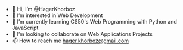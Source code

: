 - 👋 Hi, I’m @HagerKhorboz
- 👀 I’m interested in Web Development
- 🌱 I’m currently learning CS50's Web Programming with Python and JavaScript
- 💞️ I’m looking to collaborate on Web Applications Projects
- 📫 How to reach me hager.khorboz@gmail.com

<!---
HagerKhorboz/HagerKhorboz is a ✨ special ✨ repository because its `README.md` (this file) appears on your GitHub profile.
You can click the Preview link to take a look at your changes.
--->
